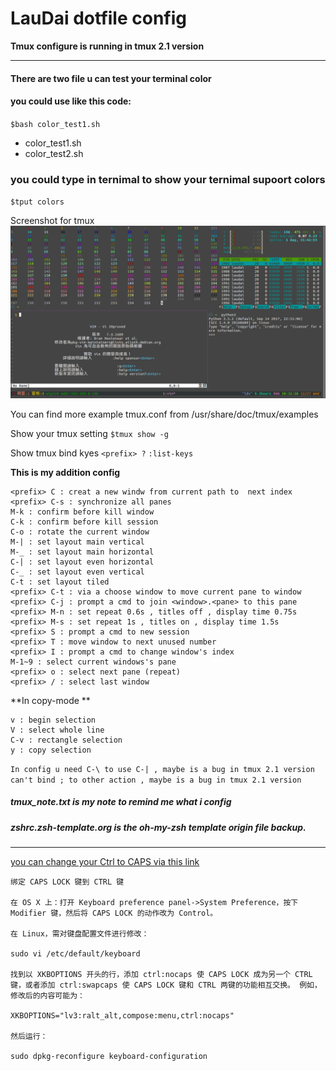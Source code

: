 # LauDai dotfile config
**Tmux configure is running in tmux 2.1 version**

---

#### There are two file u can test your terminal color
#### you could use like this code:

`$bash color_test1.sh`

* color_test1.sh
* color_test2.sh

### you could type in ternimal to show your ternimal supoort colors
`$tput colors`

Screenshot for tmux
![tmux screenshoot](screenshot/tmux.png)

You can find more example tmux.conf from /usr/share/doc/tmux/examples

Show your tmux setting
`$tmux show -g`

Show tmux bind kyes
`<prefix> ?`
`:list-keys`

**This is my addition config** 
```
<prefix> C : creat a new windw from current path to  next index
<prefix> C-s : synchronize all panes
M-k : confirm before kill window
C-k : confirm before kill session
C-o : rotate the current window
M-| : set layout main vertical
M-_ : set layout main horizontal
C-| : set layout even horizontal
C-_ : set layout even vertical
C-t : set layout tiled
<prefix> C-t : via a choose window to move current pane to window
<prefix> C-j : prompt a cmd to join <window>.<pane> to this pane
<prefix> M-n : set repeat 0.6s , titles off , display time 0.75s
<prefix> M-s : set repeat 1s , titles on , display time 1.5s  
<prefix> S : prompt a cmd to new session
<prefix> T : move window to next unused number
<prefix> I : prompt a cmd to change window's index
M-1~9 : select current windows's pane
<prefix> o : select next pane (repeat)
<prefix> / : select last window
```
**In copy-mode **
```
v : begin selection
V : select whole line
C-v : rectangle selection
y : copy selection
```
`In config u need C-\ to use C-| , maybe is a bug in tmux 2.1 version`
`can't bind ; to other action , maybe is a bug in tmux 2.1 version`
##### tmux_note.txt is my note to remind me what i config
##### zshrc.zsh-template.org is the oh-my-zsh template origin file backup.

---

[you can change your Ctrl to CAPS via this link](http://www.atjiang.com/pragmatic-tmux-configure/)
```
绑定 CAPS LOCK 键到 CTRL 键

在 OS X 上：打开 Keyboard preference panel->System Preference，按下 Modifier 键，然后将 CAPS LOCK 的动作改为 Control。

在 Linux，需对键盘配置文件进行修改：

sudo vi /etc/default/keyboard

找到以 XKBOPTIONS 开头的行，添加 ctrl:nocaps 使 CAPS LOCK 成为另一个 CTRL 键，或者添加 ctrl:swapcaps 使 CAPS LOCK 键和 CTRL 两键的功能相互交换。 例如，修改后的内容可能为：

XKBOPTIONS="lv3:ralt_alt,compose:menu,ctrl:nocaps"

然后运行：

sudo dpkg-reconfigure keyboard-configuration
```
